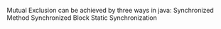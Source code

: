 Mutual Exclusion can be achieved by three ways in java:
Synchronized Method
Synchronized Block
Static Synchronization
